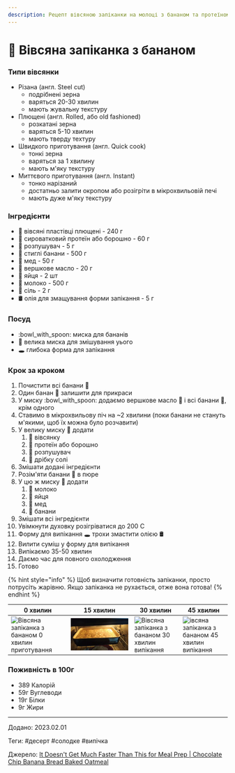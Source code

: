 ```yaml
---
description: Рецепт вівсяною запіканки на молоці з бананом та протеїном
---
```


# 🍰 Вівсяна запіканка з бананом

### Типи вівсянки

* Різана (англ. Steel cut)
  * подрібнені зерна
  * варяться 20-30 хвилин
  * мають жувальну текстуру
* Плющені (англ. Rolled, або old fashioned)
  * розкатані зерна
  * варяться 5-10 хвилин
  * мають тверду техтуру
* Швидкого приготування (англ. Quick cook)
  * тонкі зерна
  * варяться за 1 хвилину
  * мають м'яку текстуру
* Миттєвого приготування (англ. Instant)
  * тонко нарізаний
  * достатньо залити окропом або розігріти в мікрохвильовій печі
  * мають дуже м'яку текстуру

### Інгредієнти

* 🌾 вівсяні пластівці плющені - 240 г
* 🍚 сироватковий протеїн або борошно - 60 г
* 🥄 розпушувач - 5 г
* 🍌 стиглі банани - 500 г
* 🍯 мед - 50 г
* 🧈 вершкове масло - 20 г
* 🥚 яйця - 2 шт
* 🍶 молоко - 500 г
* 🧂 сіль - 2 г
* 🛢️ олія для змащування форми запікання - 5 г

### Посуд

* :bowl\_with\_spoon: миска для бананів
* 🥣 велика миска для змішування уього
* 🕳️ глибока форма для запікання

### Крок за кроком

1. Почистити всі банани :banana:
2. Один банан :banana: залишити для прикраси
3. У миску :bowl\_with\_spoon: додаємо вершкове масло 🧈 і всі банани :banana:, крім одного
4. Ставимо в мікрохвильову піч на \~2 хвилини (поки банани не стануть м'якими, щоб їх можна було розчавити)
5. У велику миску 🥣 додати
   1. 🌾 вівсянку
   2. 🍚 протеїн або борошно
   3. 🥄 розпушувач
   4. 🧂 дрібку солі
6. Змішати додані інгредієнти
7. Розім'яти банани :banana: в пюре
8. У цю ж миску 🥣 додати
   1. 🍶 молоко
   2. 🥚 яйця
   3. 🍯 мед
   4. :banana: банани
9. Змішати всі інгредієнти
10. Увімкнути духовку розігріватися до 200 С
11. Форму для випікання 🕳️ трохи змастити олією 🛢️
12. Вилити суміш у форму для випікання
13. Випікаємо 35-50 хвилин
14. Даємо час для повного охолодження
15. Готово

{% hint style="info" %}
Щоб визначити готовність запіканки, просто потрусіть жарівню. Якщо запіканка не рухається, отже вона готова!
{% endhint %}

<table data-full-width="true"><thead><tr><th>0 хвилин</th><th>15 хвилин</th><th>30 хвилин</th><th>45 хвилин</th></tr></thead><tbody><tr><td><img src="../../.gitbook/assets/doc_2023-10-11_10-25-48 (2).gif" alt="Вівсяна запіканка з бананом 0 хвилин приготування" data-size="original"></td><td><img src="../../.gitbook/assets/doc_2023-10-11_10-26-03 (1).gif" alt="Вівсяна запіканка з бананом 15 хвилин випікання" data-size="original"></td><td><img src="../../.gitbook/assets/doc_2023-10-11_10-26-18.gif" alt="Вівсяна запіканка з бананом 30 хвилин випікання" data-size="original"></td><td><img src="../../.gitbook/assets/doc_2023-10-11_10-26-31.gif" alt="івсяна запіканка з бананом 45 хвилин випікання" data-size="original"></td></tr></tbody></table>

### Поживність в 100г

* 389 Калорій&#x20;
* 59г Вуглеводи&#x20;
* 19г Білки&#x20;
* 9г Жири

***

Додано: 2023.02.01&#x20;

Теги: #десерт #солодке #випічка

Джерело: [It Doesn't Get Much Faster Than This for Meal Prep | Chocolate Chip Banana Bread Baked Oatmeal](https://youtu.be/d3bL6Xn9qww?si=YNDEjYsXrnep9QXM)
